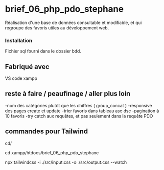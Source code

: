 # brief_06_php_pdo_stephane

Réalisation d'une base de données consultable et modifiable, et qui regroupe des favoris utiles au développement web.


### Installation

Fichier sql fourni dans le dossier bdd.


## Fabriqué avec

VS code
xampp


## reste à faire / peaufinage / aller plus loin

-nom des catégories plutôt que les chiffres  ( group_concat )
-responsive des pages create et update
-trier favoris dans tableau asc dsc
-pagination à 10 favoris
-try catch aux requêtes, et pas seulement dans la requête PDO


## commandes pour Tailwind

cd/

cd xampp/htdocs/brief_06_php_pdo_stephane

npx tailwindcss -i ./src/input.css -o ./src/output.css --watch





